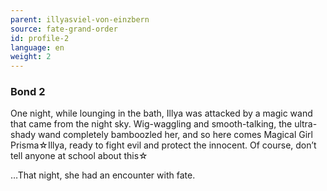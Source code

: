 ```yaml
---
parent: illyasviel-von-einzbern
source: fate-grand-order
id: profile-2
language: en
weight: 2
---
```


### Bond 2

One night, while lounging in the bath, Illya was attacked by a magic wand that came from the night sky.
Wig-waggling and smooth-talking, the ultra-shady wand completely bamboozled her, and so here comes Magical Girl Prisma☆Illya, ready to fight evil and protect the innocent.
Of course, don’t tell anyone at school about this☆

…That night, she had an encounter with fate.
